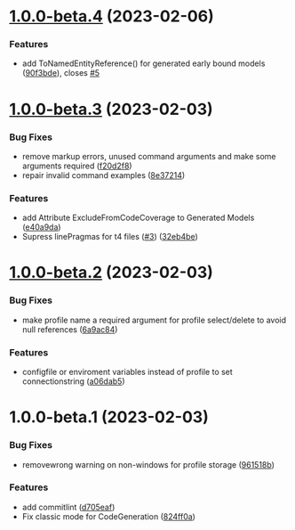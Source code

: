 # [1.0.0-beta.4](https://github.com/DIGITALLNature/DigitallPower/compare/v1.0.0-beta.3...v1.0.0-beta.4) (2023-02-06)


### Features

* add ToNamedEntityReference() for generated early bound models ([90f3bde](https://github.com/DIGITALLNature/DigitallPower/commit/90f3bde007be02a770f1297611a4ff1dd81491fe)), closes [#5](https://github.com/DIGITALLNature/DigitallPower/issues/5)

# [1.0.0-beta.3](https://github.com/DIGITALLNature/DigitallPower/compare/v1.0.0-beta.2...v1.0.0-beta.3) (2023-02-03)


### Bug Fixes

* remove markup errors, unused command arguments and make some arguments required ([f20d2f8](https://github.com/DIGITALLNature/DigitallPower/commit/f20d2f8980c8f0338df4312265861a27eb488777))
* repair invalid command examples ([8e37214](https://github.com/DIGITALLNature/DigitallPower/commit/8e3721483dba65cca40e20f211d1398890597c5f))


### Features

* add Attribute ExcludeFromCodeCoverage to Generated Models ([e40a9da](https://github.com/DIGITALLNature/DigitallPower/commit/e40a9da042a66e8d5f3e6d2c99e67319dd42262d))
* Supress linePragmas for t4 files ([#3](https://github.com/DIGITALLNature/DigitallPower/issues/3)) ([32eb4be](https://github.com/DIGITALLNature/DigitallPower/commit/32eb4beda5c75f4e7a4152c789f2001ed4d9352a))

# [1.0.0-beta.2](https://github.com/DIGITALLNature/DigitallPower/compare/v1.0.0-beta.1...v1.0.0-beta.2) (2023-02-03)


### Bug Fixes

* make profile name a required argument for profile select/delete to avoid null references ([6a9ac84](https://github.com/DIGITALLNature/DigitallPower/commit/6a9ac84c5ebee7ec211bfcc300a18b6e06955c6a))


### Features

* configfile or enviroment variables instead of profile to set connectionstring ([a06dab5](https://github.com/DIGITALLNature/DigitallPower/commit/a06dab558660c614b85ad17fa4a934308c21e6ea))

# 1.0.0-beta.1 (2023-02-03)


### Bug Fixes

* removewrong warning on non-windows for profile storage ([961518b](https://github.com/DIGITALLNature/DigitallPower/commit/961518b0a8760aaec89186aa0de6da559e10dda1))


### Features

* add commitlint ([d705eaf](https://github.com/DIGITALLNature/DigitallPower/commit/d705eaf6eb0cdd5f7f05f64eefca06b323bc3ba9))
* Fix classic mode for CodeGeneration ([824ff0a](https://github.com/DIGITALLNature/DigitallPower/commit/824ff0a71ae4098dce2adf718af0b480620498de))
